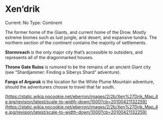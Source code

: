 # Xen’drik

Current: No
Type: Continent

The former home of the Giants, and current home of the Drow. Mostly extreme biomes such as lust jungle, arid desert, and expansive tundra. The northern section of the continent contains the majority of settlements.

**Stormreach** is the only major city that’s accessible to outsiders, and represents all of the dragonmarked houses.

**Throne Gate Ruins** is rumored to be the remains of an ancient Giant city (see “Shardjammer: Finding a Siberys Shard” adventure).

**Fangs of Argarak** is the location for the White Plume Mountain adventure, should the adventurers choose to travel that far south.

[https://static.wikia.nocookie.net/eberron/images/2/2b/Xen%27Drik_Map_4e.jpg/revision/latest/scale-to-width-down/1000?cb=20100421132259](https://static.wikia.nocookie.net/eberron/images/2/2b/Xen%27Drik_Map_4e.jpg/revision/latest/scale-to-width-down/1000?cb=20100421132259)
